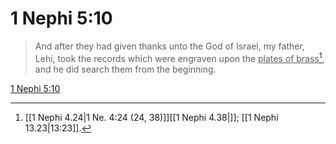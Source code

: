 # 1 Nephi 5:10

> And after they had given thanks unto the God of Israel, my father, Lehi, took the records which were engraven upon the <u>plates of brass</u>[^a], and he did search them from the beginning.

[1 Nephi 5:10](https://www.churchofjesuschrist.org/study/scriptures/bofm/1-ne/5?lang=eng&id=p10#p10)


[^a]: [[1 Nephi 4.24|1 Ne. 4:24 (24, 38)]][[1 Nephi 4.38|]]; [[1 Nephi 13.23|13:23]].  
